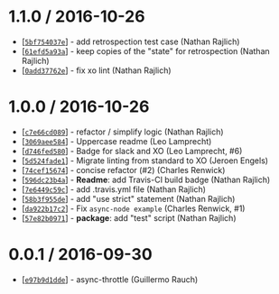 1.1.0 / 2016-10-26
==================

* [[`5bf754037e`](https://github.com/zeit/async-throttle/commit/5bf754037e)] - add retrospection test case (Nathan Rajlich)
* [[`61efd5a93a`](https://github.com/zeit/async-throttle/commit/61efd5a93a)] - keep copies of the "state" for retrospection (Nathan Rajlich)
* [[`0add37762e`](https://github.com/zeit/async-throttle/commit/0add37762e)] - fix xo lint (Nathan Rajlich)

1.0.0 / 2016-10-26
==================

* [[`c7e66cd089`](https://github.com/zeit/async-throttle/commit/c7e66cd089)] - refactor / simplify logic (Nathan Rajlich)
* [[`3069aee584`](https://github.com/zeit/async-throttle/commit/3069aee584)] - Uppercase readme (Leo Lamprecht)
* [[`d746fed580`](https://github.com/zeit/async-throttle/commit/d746fed580)] - Badge for slack and XO (Leo Lamprecht, #6)
* [[`5d524fade1`](https://github.com/zeit/async-throttle/commit/5d524fade1)] - Migrate linting from standard to XO (Jeroen Engels)
* [[`74cef15674`](https://github.com/zeit/async-throttle/commit/74cef15674)] - concise refactor (#2) (Charles Renwick)
* [[`596dc23b4a`](https://github.com/zeit/async-throttle/commit/596dc23b4a)] - **Readme**: add Travis-CI build badge (Nathan Rajlich)
* [[`7e6449c59c`](https://github.com/zeit/async-throttle/commit/7e6449c59c)] - add .travis.yml file (Nathan Rajlich)
* [[`58b3f955de`](https://github.com/zeit/async-throttle/commit/58b3f955de)] - add "use strict" statement (Nathan Rajlich)
* [[`da922b17c2`](https://github.com/zeit/async-throttle/commit/da922b17c2)] - Fix `async-node example` (Charles Renwick, #1)
* [[`57e82b0971`](https://github.com/zeit/async-throttle/commit/57e82b0971)] - **package**: add "test" script (Nathan Rajlich)

0.0.1 / 2016-09-30
==================

* [[`e97b9d1dde`](https://github.com/zeit/async-throttle/commit/e97b9d1dde)] - async-throttle (Guillermo Rauch)
